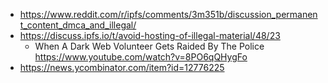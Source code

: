 - https://www.reddit.com/r/ipfs/comments/3m351b/discussion_permanent_content_dmca_and_illegal/
- https://discuss.ipfs.io/t/avoid-hosting-of-illegal-material/48/23
  - When A Dark Web Volunteer Gets Raided By The Police https://www.youtube.com/watch?v=8PO6qQHygFo
- https://news.ycombinator.com/item?id=12776225
